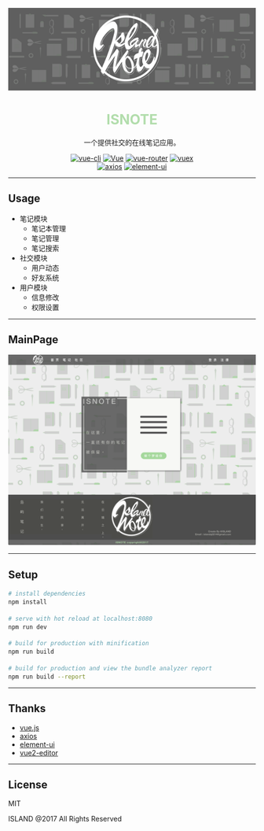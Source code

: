 <p align="center" style="width: 100%"><img src="https://github.com/Island0214/ISNOTE/blob/master/src/assets/isnotetitle.png?raw=true"/></p>
<h1 align="center" style="width: 100%; color: #B2DDAC;">ISNOTE</h1>
<p align="center" style="width: 100%">一个提供社交的在线笔记应用。</p>
<p align="center">
  <a href="https://github.com/vuejs/vue-cli"><img src="https://img.shields.io/badge/vue--cli-v2.5.16-blue.svg" alt="vue-cli"></a>
  <a href="https://github.com/vuejs/vue"><img src="https://img.shields.io/badge/vue-v2.5.3-blue.svg" alt="Vue"></a>
  <a href="https://github.com/vuejs/vue-router"><img src="https://img.shields.io/badge/vue--router-v2.8.1-blue.svg" alt="vue-router"></a>
  <a href="https://github.com/vuejs/vuex"><img src="https://img.shields.io/badge/vuex-v3.0.1-blue.svg" alt="vuex"></a>
    <br>
  <a href="https://www.npmjs.com/package/axios"><img src="https://img.shields.io/badge/axios-v0.17.1-blue.svg" alt="axios"></a>
  <a href="http://element.eleme.io/#/zh-CN"><img src="https://img.shields.io/badge/element--ui-v1.4.10-blue.svg" alt="element-ui"></a>

</p>

****
## Usage
* 笔记模块
    * 笔记本管理
    * 笔记管理
    * 笔记搜索
* 社交模块
    * 用户动态
    * 好友系统
* 用户模块
    * 信息修改
    * 权限设置

****
## MainPage
<p align="center" style="width: 100%"><img src="https://github.com/Island0214/ISNOTE/blob/master/src/assets/main.png?raw=true"/></p>


****
## Setup
``` bash
# install dependencies
npm install

# serve with hot reload at localhost:8080
npm run dev

# build for production with minification
npm run build

# build for production and view the bundle analyzer report
npm run build --report
```

****
## Thanks
- [vue.js](https://github.com/vuejs)
- [axios](https://www.npmjs.com/package/axios)
- [element-ui](http://element.eleme.io/#/zh-CN)
- [vue2-editor](https://github.com/davidroyer/vue2-editor)


****
## License

MIT

ISLAND @2017 All Rights Reserved
